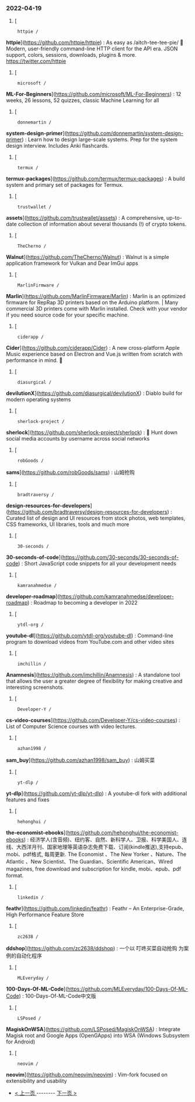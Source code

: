 ### 2022-04-19 
1. [
    

        httpie /
**httpie**](https://github.com/httpie/httpie) : As easy as /aitch-tee-tee-pie/ 🥧 Modern, user-friendly command-line HTTP client for the API era. JSON support, colors, sessions, downloads, plugins & more. https://twitter.com/httpie
1. [
    

        microsoft /
**ML-For-Beginners**](https://github.com/microsoft/ML-For-Beginners) : 12 weeks, 26 lessons, 52 quizzes, classic Machine Learning for all
1. [
    

        donnemartin /
**system-design-primer**](https://github.com/donnemartin/system-design-primer) : Learn how to design large-scale systems. Prep for the system design interview. Includes Anki flashcards.
1. [
    

        termux /
**termux-packages**](https://github.com/termux/termux-packages) : A build system and primary set of packages for Termux.
1. [
    

        trustwallet /
**assets**](https://github.com/trustwallet/assets) : A comprehensive, up-to-date collection of information about several thousands (!) of crypto tokens.
1. [
    

        TheCherno /
**Walnut**](https://github.com/TheCherno/Walnut) : Walnut is a simple application framework for Vulkan and Dear ImGui apps
1. [
    

        MarlinFirmware /
**Marlin**](https://github.com/MarlinFirmware/Marlin) : Marlin is an optimized firmware for RepRap 3D printers based on the Arduino platform. | Many commercial 3D printers come with Marlin installed. Check with your vendor if you need source code for your specific machine.
1. [
    

        ciderapp /
**Cider**](https://github.com/ciderapp/Cider) : A new cross-platform Apple Music experience based on Electron and Vue.js written from scratch with performance in mind. 🚀
1. [
    

        diasurgical /
**devilutionX**](https://github.com/diasurgical/devilutionX) : Diablo build for modern operating systems
1. [
    

        sherlock-project /
**sherlock**](https://github.com/sherlock-project/sherlock) : 🔎 Hunt down social media accounts by username across social networks
1. [
    

        robGoods /
**sams**](https://github.com/robGoods/sams) : 山姆抢购
1. [
    

        bradtraversy /
**design-resources-for-developers**](https://github.com/bradtraversy/design-resources-for-developers) : Curated list of design and UI resources from stock photos, web templates, CSS frameworks, UI libraries, tools and much more
1. [
    

        30-seconds /
**30-seconds-of-code**](https://github.com/30-seconds/30-seconds-of-code) : Short JavaScript code snippets for all your development needs
1. [
    

        kamranahmedse /
**developer-roadmap**](https://github.com/kamranahmedse/developer-roadmap) : Roadmap to becoming a developer in 2022
1. [
    

        ytdl-org /
**youtube-dl**](https://github.com/ytdl-org/youtube-dl) : Command-line program to download videos from YouTube.com and other video sites
1. [
    

        imchillin /
**Anamnesis**](https://github.com/imchillin/Anamnesis) : A standalone tool that allows the user a greater degree of flexibility for making creative and interesting screenshots.
1. [
    

        Developer-Y /
**cs-video-courses**](https://github.com/Developer-Y/cs-video-courses) : List of Computer Science courses with video lectures.
1. [
    

        azhan1998 /
**sam_buy**](https://github.com/azhan1998/sam_buy) : 山姆买菜
1. [
    

        yt-dlp /
**yt-dlp**](https://github.com/yt-dlp/yt-dlp) : A youtube-dl fork with additional features and fixes
1. [
    

        hehonghui /
**the-economist-ebooks**](https://github.com/hehonghui/the-economist-ebooks) : 经济学人(含音频)、纽约客、自然、新科学人、卫报、科学美国人、连线、大西洋月刊、国家地理等英语杂志免费下载、订阅(kindle推送),支持epub、mobi、pdf格式, 每周更新. The Economist 、The New Yorker 、Nature、The Atlantic 、New Scientist、The Guardian、Scientific American、Wired magazines, free download and subscription for kindle, mobi、epub、pdf format.
1. [
    

        linkedin /
**feathr**](https://github.com/linkedin/feathr) : Feathr – An Enterprise-Grade, High Performance Feature Store
1. [
    

        zc2638 /
**ddshop**](https://github.com/zc2638/ddshop) : 一个以 叮咚买菜自动抢购 为案例的自动化程序
1. [
    

        MLEveryday /
**100-Days-Of-ML-Code**](https://github.com/MLEveryday/100-Days-Of-ML-Code) : 100-Days-Of-ML-Code中文版
1. [
    

        LSPosed /
**MagiskOnWSA**](https://github.com/LSPosed/MagiskOnWSA) : Integrate Magisk root and Google Apps (OpenGApps) into WSA (Windows Subsystem for Android)
1. [
    

        neovim /
**neovim**](https://github.com/neovim/neovim) : Vim-fork focused on extensibility and usability 

- [ < 上一页 ](https://github.com/able8/github-trending-daily-record/blob/master/2022-04-18.md) -------- [ 下一页 > ](https://github.com/able8/github-trending-daily-record/blob/master/2022-04-20.md)